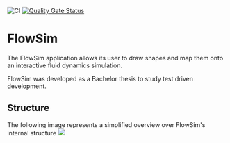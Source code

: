![CI](<https://github.com/irmb/FlowSim/workflows/Java CI with Maven/badge.svg>)
[![Quality Gate Status](https://sonarcloud.io/api/project_badges/measure?project=irmb_FlowSim&metric=alert_status)](https://sonarcloud.io/dashboard?id=irmb_FlowSim)

# FlowSim

The FlowSim application allows its user to draw shapes and map them onto an interactive fluid dynamics simulation.

FlowSim was developed as a Bachelor thesis to study test driven development.



## Structure

The following image represents a simplified overview over FlowSim's internal structure
![][overview]

[overview]: https://github.com/SvenMarcus/FlowSim/blob/master/overview.png

